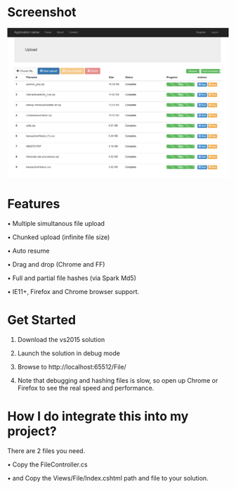 # Screenshot

![alt text](https://raw.githubusercontent.com/krugertech/OneUpLoader/master/UpDemo.png)


# Features

• Multiple simultanous file upload

• Chunked upload (infinite file size)

• Auto resume

• Drag and drop (Chrome and FF)

• Full and partial file hashes (via Spark Md5)

• IE11+, Firefox and Chrome browser support.


# Get Started

1. Download the vs2015 solution

2. Launch the solution in debug mode

3. Browse to http://localhost:65512/File/

4. Note that debugging and hashing files is slow, so open up Chrome or Firefox to see the real speed and performance.


# How I do integrate this into my project?

There are 2 files you need.

• Copy the FileController.cs

• and Copy the Views/File/Index.cshtml path and file to your solution.




